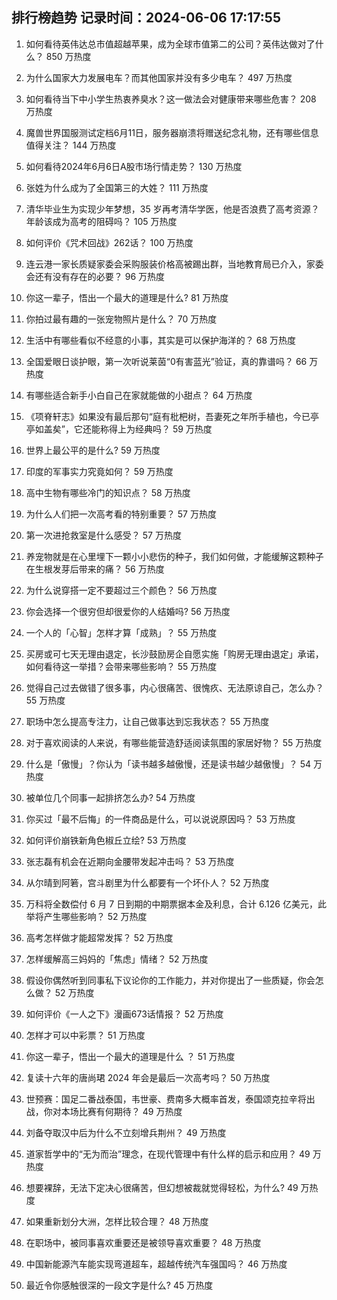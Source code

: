 
## 排行榜趋势 记录时间：2024-06-06 17:17:55
  
  1. 如何看待英伟达总市值超越苹果，成为全球市值第二的公司？英伟达做对了什么？ 850 万热度
    
  2. 为什么国家大力发展电车？而其他国家并没有多少电车？ 497 万热度
    
  3. 如何看待当下中小学生热衷养臭水？这一做法会对健康带来哪些危害？ 208 万热度
    
  4. 魔兽世界国服测试定档6月11日，服务器崩溃将赠送纪念礼物，还有哪些信息值得关注？ 144 万热度
    
  5. 如何看待2024年6月6日A股市场行情走势？ 130 万热度
    
  6. 张姓为什么成为了全国第三的大姓？ 111 万热度
    
  7. 清华毕业生为实现少年梦想，35 岁再考清华学医，他是否浪费了高考资源？年龄该成为高考的阻碍吗？ 105 万热度
    
  8. 如何评价《咒术回战》262话？ 100 万热度
    
  9. 连云港一家长质疑家委会采购服装价格高被踢出群，当地教育局已介入，家委会还有没有存在的必要？ 96 万热度
    
  10. 你这一辈子，悟出一个最大的道理是什么? 81 万热度
    
  11. 你拍过最有趣的一张宠物照片是什么？ 70 万热度
    
  12. 生活中有哪些看似不经意的小事，其实是可以保护海洋的？ 68 万热度
    
  13. 全国爱眼日谈护眼，第一次听说莱茵“0有害蓝光”验证，真的靠谱吗？ 66 万热度
    
  14. 有哪些适合新手小白自己在家就能做的小甜点？ 64 万热度
    
  15. 《项脊轩志》如果没有最后那句“庭有枇杷树，吾妻死之年所手植也，今已亭亭如盖矣”，它还能称得上为经典吗？ 59 万热度
    
  16. 世界上最公平的是什么? 59 万热度
    
  17. 印度的军事实力究竟如何？ 59 万热度
    
  18. 高中生物有哪些冷门的知识点？ 58 万热度
    
  19. 为什么人们把一次高考看的特别重要？ 57 万热度
    
  20. 第一次进抢救室是什么感受？ 57 万热度
    
  21. 养宠物就是在心里埋下一颗小小悲伤的种子，我们如何做，才能缓解这颗种子在生根发芽后带来的痛？ 56 万热度
    
  22. 为什么说穿搭一定不要超过三个颜色？ 56 万热度
    
  23. 你会选择一个很穷但却很爱你的人结婚吗? 56 万热度
    
  24. 一个人的「心智」怎样才算「成熟」？ 55 万热度
    
  25. 买房或可七天无理由退定，长沙鼓励房企自愿实施「购房无理由退定」承诺，如何看待这一举措？会带来哪些影响？ 55 万热度
    
  26. 觉得自己过去做错了很多事，内心很痛苦、很愧疚、无法原谅自己，怎么办？ 55 万热度
    
  27. 职场中怎么提高专注力，让自己做事达到忘我状态？ 55 万热度
    
  28. 对于喜欢阅读的人来说，有哪些能营造舒适阅读氛围的家居好物？ 55 万热度
    
  29. 什么是「傲慢」？你认为「读书越多越傲慢，还是读书越少越傲慢」？ 54 万热度
    
  30. 被单位几个同事一起排挤怎么办? 54 万热度
    
  31. 你买过「最不后悔」的一件商品是什么，可以说说原因吗？ 53 万热度
    
  32. 如何评价崩铁新角色椒丘立绘? 53 万热度
    
  33. 张志磊有机会在近期向金腰带发起冲击吗？ 53 万热度
    
  34. 从尔晴到阿箬，宫斗剧里为什么都要有一个坏仆人？ 52 万热度
    
  35. 万科将全数偿付 6 月 7 日到期的中期票据本金及利息，合计 6.126 亿美元，此举将产生哪些影响？ 52 万热度
    
  36. 高考怎样做才能超常发挥？ 52 万热度
    
  37. 怎样缓解高三妈妈的「焦虑」情绪？ 52 万热度
    
  38. 假设你偶然听到同事私下议论你的工作能力，并对你提出了一些质疑，你会怎么做？ 52 万热度
    
  39. 如何评价《一人之下》漫画673话情报？ 52 万热度
    
  40. 怎样才可以中彩票？ 51 万热度
    
  41. 你这一辈子，悟出一个最大的道理是什么 ？ 51 万热度
    
  42. 复读十六年的唐尚珺 2024 年会是最后一次高考吗？ 50 万热度
    
  43. 世预赛：国足二番战泰国，韦世豪、费南多大概率首发，泰国颂克拉辛将出战，你对本场比赛有何期待？ 49 万热度
    
  44. 刘备夺取汉中后为什么不立刻增兵荆州？ 49 万热度
    
  45. 道家哲学中的“无为而治”理念，在现代管理中有什么样的启示和应用？ 49 万热度
    
  46. 想要裸辞，无法下定决心很痛苦，但幻想被裁就觉得轻松，为什么? 49 万热度
    
  47. 如果重新划分大洲，怎样比较合理？ 48 万热度
    
  48. 在职场中，被同事喜欢重要还是被领导喜欢重要？ 48 万热度
    
  49. 中国新能源汽车能实现弯道超车，超越传统汽车强国吗？ 46 万热度
    
  50. 最近令你感触很深的一段文字是什么? 45 万热度
    